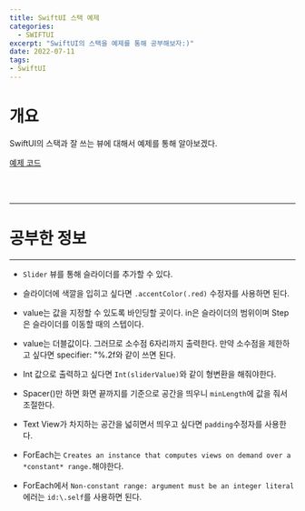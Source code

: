 ```yaml
---
title: SwiftUI 스택 예제
categories:
  - SWIFTUI 
excerpt: "SwiftUI의 스택을 예제를 통해 공부해보자:)"
date: 2022-07-11
tags:
- SwiftUI
---
```




# 개요

SwiftUI의 스택과 잘 쓰는 뷰에 대해서 예제를 통해 알아보겠다.

[예제 코드](https://github.com/SIE-KYIN/SwiftUI_Example/tree/main/stack)



<br />
<br />

---

# 공부한 정보

---

* `Slider` 뷰를 통해 슬라이더를 추가할 수 있다.

* 슬라이더에 색깔을 입히고 싶다면 `.accentColor(.red)` 수정자를 사용하면 된다.

* value는 값을 지정할 수 있도록 바인딩할 곳이다. in은 슬라이더의 범위이며 Step은 슬라이더를 이동할 때의 스텝이다.

* value는 더블값이다. 그러므로 소수점 6자리까지 출력한다. 만약 소수점을 제한하고 싶다면 specifier: "%.2f와 같이 쓰면 된다.

* Int 값으로 출력하고 싶다면 `Int(sliderValue)`와 같이 형변환을 해줘야한다.

* Spacer()만 하면 화면 끝까지를 기준으로 공간을 띄우니 `minLength`에 값을 줘서 조절한다.

* Text View가 차지하는 공간을 넓히면서 띄우고 싶다면 `padding`수정자를 사용한다.

* ForEach는 `Creates an instance that computes views on demand over a *constant* range.`해야한다.
  
* ForEach에서 `Non-constant range: argument must be an integer literal`에러는 `id:\.self`를 사용하면 된다.